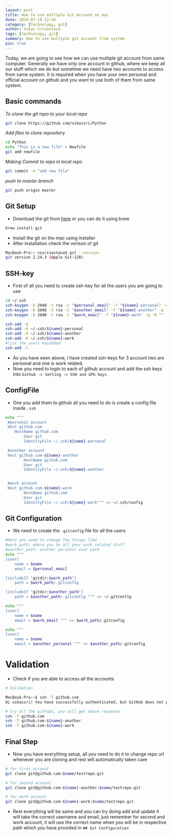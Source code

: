 ```yaml
---
layout: post
title: How to use multiple Git Account on mac
date: 2020-07-18 12:44
category: [Technology, git]
author: Vikas Srivastava
tags: [technology, git]
summary: How to use multiple git account from system
pin: true
---
```


Today, we are going to see how we can use multiple git account from same computer. Generally we have only one account in github, where we keep all our stuff which we do but sometime we need have two accounts to access from same system. It is required when you have your own personal and official account on github and you want to use both of them from same system.

## Basic commands

*To clone the git repo to your local repo*
```bash
git clone https://github.com/vikassri/Python
```

*Add files to clone repository*
``` bash
cd Python
echo "This is a new file" > Newfile
git add newfile
```

*Making Commit to repo in local repo*
```bash 
git commit -m "add new file" 
```

*push to master branch*
```bash 
git push origin master 
```

## Git Setup

* Download the git from [here](https://sourceforge.net/projects/git-osx-installer/files/) or you can do it using brew 
```bash
brew install git
```
* Install the git on the mac using installer
* After installation check the verison of git 
```bash
MacBook-Pro:~ vssrivastava$ git --version
git version 2.24.3 (Apple Git-128)
```

## SSH-key

* First of all you need to create ssh-key for all the users you are going to use
   
```bash
cd ~/.ssh
ssh-keygen -b 2048 -t rsa -C "$personal_email" -f "${name}-personal" -q -N ""
ssh-keygen -b 2048 -t rsa -C "$another_email" -f "${name}-another" -q -N ""
ssh-keygen -b 2048 -t rsa -C "$work_email" -f "${name}-work" -q -N ""

ssh-add -D  
ssh-add -K ~/.ssh/${name}-personal
ssh-add -K ~/.ssh/${name}-another
ssh-add -K ~/.ssh/${name}-work
#list the users keyadded
ssh-add -l
```

* As you have seen above, I have created ssh-keys for 3 account two are personal and one is work related.
* Now you need to login to each of github account and add the ssh keys into `Github -> Setting -> SSH and GPG keys`

## ConfigFile

* One you add them to github all you need to do is create a config file inside `.ssh`

```bash
echo """
 #personal account
 Host github.com
	HostName github.com
        User git
        IdentityFile ~/.ssh/${name}-personal

 #another account
 Host github.com-${name}-another
        HostName github.com
        User git
        IdentityFile ~/.ssh/${name}-another


 #work account
 Host github.com-${name}-work
        HostName github.com
        User git
        IdentityFile ~/.ssh/${name}-work""" >> ~/.ssh/config
```

## Git Configuration

* We need to create the `.gitconfig` file for all the users 
   
```bash
#Here you need to change few things like 
#work_path: where you do all your work related stuff
#another_path: another personal user path
echo """
[user]
    name = $name
    email = $personal_email

[includeIf "gitdir:$work_path"]
    path = $work_path/.gitconfig

[includeIf "gitdir:$another_path"]
    path = $another_path/.gitconfig """ >> ~/.gitconfig

echo """
[user]
    name = $name
    email = $work_email """ >> $work_path/.gitconfig

echo """
[user]
    name = $name
    email = $another_personal """ >> $another_path/.gitconfig
```

# Validation

* Check if you are able to access all the accounts

```bash
# Validation

MacBook-Pro:~$ ssh -T github.com
Hi vikassri! You have successfully authenticated, but GitHub does not provide shell access.

# try all the githubs, you will get above response
ssh -T github.com
ssh -T github.com-${name}-another
ssh -T github.com-${name}-work
```

## Final Step

* Now you have everything setup, all you need to do it to change repo url whenever you are cloning and rest will automatically taken care

```bash
# for first account
git clone git@github.com:$name/testrepo.git

# for second account
git clone git@github.com-${name}-another:$name/testrepo.git

# for work account
git clone git@github.com-${name}-work:$name/testrepo.git
```
* Rest everything will be same and you can try doing add and update it will take the correct username and email, just remember for second and work account, it will use the correct name when you will be in respective path which you have provided in `## Git Configuration`